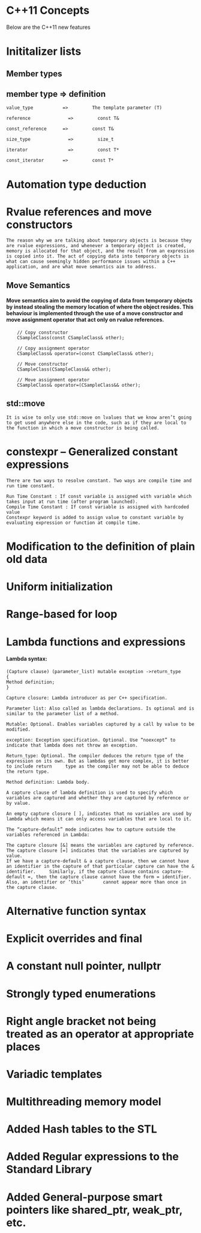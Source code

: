 # C++11 Concepts

Below are the C++11 new features

# Inititalizer lists

## Member types

## 	member type	     =>          definition

	value_type	         =>         The template parameter (T)

	reference	           =>         const T&

	const_reference	     =>         const T&

	size_type	           =>         size_t

	iterator	           =>         const T*

	const_iterator	     =>         const T*


# Automation type deduction
# Rvalue references and move constructors

	The reason why we are talking about temporary objects is because they are rvalue expressions, and whenever a temporary object is created, memory is allocated for that object, and the result from an expression is copied into it. The act of copying data into temporary objects is what can cause seemingly hidden performance issues within a C++ application, and are what move semantics aim to address.

## Move Semantics

#### Move semantics aim to avoid the copying of data from temporary objects by instead stealing the memory location of where the object resides. This behaviour is implemented through the use of a move constructor and move assignment operator that act only on rvalue references.
        // Copy constructor
        CSampleClass(const CSampleClass& other);

        // Copy assignment operator
        CSampleClass& operator=(const CSampleClass& other);

        // Move constructor
        CSampleClass(CSampleClass&& other);

        // Move assignment operator
        CSampleClass& operator=(CSampleClass&& other);

## std::move

	It is wise to only use std::move on lvalues that we know aren’t going to get used anywhere else in the code, such as if they are local to the function in which a move constructor is being called.

# constexpr – Generalized constant expressions

	There are two ways to resolve constant. Two ways are compile time and run time constant. 

	Run Time Constant : If const variable is assigned with variable which takes input at run time (after program launched).
	Compile Time Constant : If const variable is assigned with hardcoded value
	Constexpr keyword is added to assign value to constant variable by evaluating expression or function at compile time.

# Modification to the definition of plain old data
# Uniform initialization
# Range-based for loop
# Lambda functions and expressions
#### Lambda syntax:
	(Capture clause) (parameter_list) mutable exception ->return_type
	{
	Method definition;
	}
 
	Capture closure: Lambda introducer as per C++ specification.

	Parameter list: Also called as lambda declarations. Is optional and is similar to the parameter list of a method.

	Mutable: Optional. Enables variables captured by a call by value to be modified.

	exception: Exception specification. Optional. Use “noexcept” to indicate that lambda does not throw an exception.

	Return_type: Optional. The compiler deduces the return type of the expression on its own. But as lambdas get more complex, it is better to include return 	  type as the compiler may not be able to deduce the return type.

	Method definition: Lambda body.

	A capture clause of lambda definition is used to specify which variables are captured and whether they are captured by reference or by value.

	An empty capture closure [ ], indicates that no variables are used by lambda which means it can only access variables that are local to it.

	The “capture-default” mode indicates how to capture outside the variables referenced in Lambda:

	The capture closure [&] means the variables are captured by reference.
	The capture closure [=] indicates that the variables are captured by value.
	If we have a capture-default & a capture clause, then we cannot have an identifier in the capture of that particular capture can have the & identifier. 	Similarly, if the capture clause contains capture-default =, then the capture clause cannot have the form = identifier. Also, an identifier or ‘this’ 		cannot appear more than once in the capture clause.

	 
# Alternative function syntax
# Explicit overrides and final
# A constant null pointer, nullptr
# Strongly typed enumerations
# Right angle bracket not being treated as an operator at appropriate places
# Variadic templates
# Multithreading memory model
# Added Hash tables to the STL
# Added Regular expressions to the Standard Library
# Added General-purpose smart pointers like shared_ptr, weak_ptr, etc.
